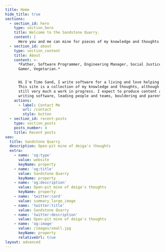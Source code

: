 ```yaml
---
title: Home
hide_title: true
sections:
  - section_id: hero
    type: section_hero
    title: Welcome to the Sandstone Quarry.
    content: |
      Here you and me can mine for pieces of my knowledge and thoughts.
  - section_id: about
    type: section_content
    title: About
    content: >-
      *Father, Software Programmer, Engineering Manager, Social Justice Warrior,
      Gamer, Vegetarian.*


      Hi I'm Timo Sand, I write software for a living and love helping people.
      This site is a collection of my knowledge and thoughts, although it is
      still very much a work in progress. I expect to produce content about
      writing software, leading people and teams, bouldering and parenthood
    actions:
      - label: Contact Me
        url: /contact
        style: button
  - section_id: recent-posts
    type: section_posts
    posts_number: 4
    title: Recent posts
seo:
  title: Sandstone Quarry
  description: Open-pit mine of deiga's thoughts
  extra:
    - name: 'og:type'
      value: website
      keyName: property
    - name: 'og:title'
      value: Sandstone Quarry
      keyName: property
    - name: 'og:description'
      value: Open-pit mine of deiga's thoughts
      keyName: property
    - name: 'twitter:card'
      value: summary_large_image
    - name: 'twitter:title'
      value: Sandstone Quarry
    - name: 'twitter:description'
      value: Open-pit mine of deiga's thoughts
    - name: 'og:image'
      value: /images/small.jpg
      keyName: property
      relativeUrl: true
layout: advanced
---
```

